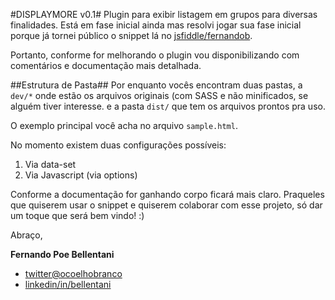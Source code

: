 #DISPLAYMORE v0.1#
Plugin para exibir listagem em grupos para diversas finalidades. Está em fase inicial ainda mas resolvi jogar sua fase inicial porque já tornei público o snippet lá no [jsfiddle/fernandob](http://jsfiddle.net/fernandob/uz2nv00a/).

Portanto, conforme for melhorando o plugin vou disponibilizando com comentários e documentação mais detalhada.

##Estrutura de Pasta##
Por enquanto vocês encontram duas pastas, a ``dev/*`` onde estão os arquivos originais (com SASS e não minificados, se alguém tiver interesse. e a pasta ``dist/`` que tem os arquivos prontos pra uso.

O exemplo principal você acha no arquivo ``sample.html``.

No momento existem duas configurações possíveis:
1. Via data-set
2. Via Javascript (via options)

Conforme a documentação for ganhando corpo ficará mais claro. Praqueles que quiserem usar o snippet e quiserem colaborar com esse projeto, só dar um toque que será bem vindo! :)

Abraço,

**Fernando Poe Bellentani**
- [twitter@ocoelhobranco](http://twitter.com/ocoelhobranco)
- [linkedin/in/bellentani](http://linkedin.com/in/bellentani)
